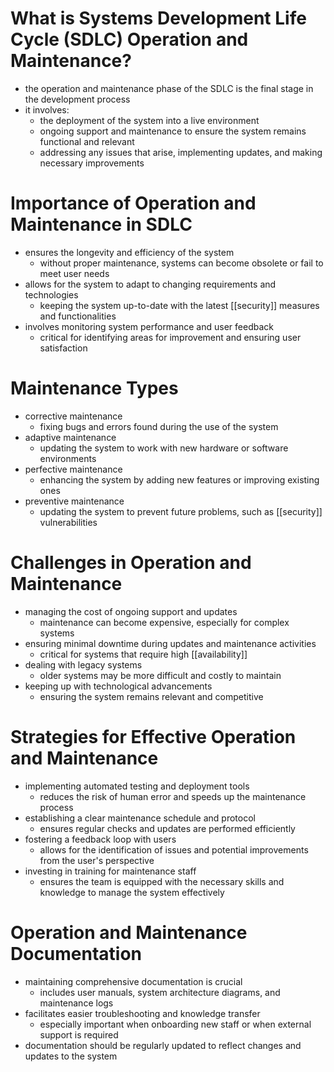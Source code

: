 # What is Systems Development Life Cycle (SDLC) Operation and Maintenance?
- the operation and maintenance phase of the SDLC is the final stage in the development process
- it involves:
	- the deployment of the system into a live environment
	- ongoing support and maintenance to ensure the system remains functional and relevant
	- addressing any issues that arise, implementing updates, and making necessary improvements
# Importance of Operation and Maintenance in SDLC
- ensures the longevity and efficiency of the system
	- without proper maintenance, systems can become obsolete or fail to meet user needs
- allows for the system to adapt to changing requirements and technologies
	- keeping the system up-to-date with the latest [[security]] measures and functionalities
- involves monitoring system performance and user feedback
	- critical for identifying areas for improvement and ensuring user satisfaction
# Maintenance Types
- corrective maintenance
	- fixing bugs and errors found during the use of the system
- adaptive maintenance
	- updating the system to work with new hardware or software environments
- perfective maintenance
	- enhancing the system by adding new features or improving existing ones
- preventive maintenance
	- updating the system to prevent future problems, such as [[security]] vulnerabilities
# Challenges in Operation and Maintenance
- managing the cost of ongoing support and updates
	- maintenance can become expensive, especially for complex systems
- ensuring minimal downtime during updates and maintenance activities
	- critical for systems that require high [[availability]]
- dealing with legacy systems
	- older systems may be more difficult and costly to maintain
- keeping up with technological advancements
	- ensuring the system remains relevant and competitive
# Strategies for Effective Operation and Maintenance
- implementing automated testing and deployment tools
	- reduces the risk of human error and speeds up the maintenance process
- establishing a clear maintenance schedule and protocol
	- ensures regular checks and updates are performed efficiently
- fostering a feedback loop with users
	- allows for the identification of issues and potential improvements from the user's perspective
- investing in training for maintenance staff
	- ensures the team is equipped with the necessary skills and knowledge to manage the system effectively
# Operation and Maintenance Documentation
- maintaining comprehensive documentation is crucial
	- includes user manuals, system architecture diagrams, and maintenance logs
- facilitates easier troubleshooting and knowledge transfer
	- especially important when onboarding new staff or when external support is required
- documentation should be regularly updated to reflect changes and updates to the system